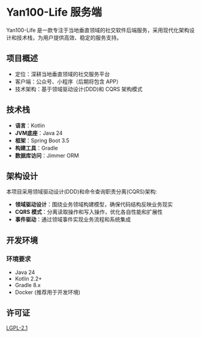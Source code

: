 # Yan100-Life 服务端

Yan100-Life 是一款专注于当地垂直领域的社交软件后端服务，采用现代化架构设计和技术栈，为用户提供高效、稳定的服务支持。

## 项目概述

- 定位：深耕当地垂直领域的社交服务平台
- 客户端：公众号、小程序（后期将包含 APP）
- 技术架构：基于领域驱动设计(DDD)和 CQRS 架构模式

## 技术栈

- **语言**：Kotlin
- **JVM底座**：Java 24
- **框架**：Spring Boot 3.5
- **构建工具**：Gradle
- **数据库访问**：Jimmer ORM

## 架构设计

本项目采用领域驱动设计(DDD)和命令查询职责分离(CQRS)架构:

- **领域驱动设计**：围绕业务领域构建模型，确保代码结构反映业务现实
- **CQRS 模式**：分离读取操作和写入操作，优化各自性能和扩展性
- **事件驱动**：通过领域事件实现业务流程和系统集成

## 开发环境

### 环境要求

- Java 24
- Kotlin 2.2+
- Gradle 8.x
- Docker (推荐用于开发环境)

## 许可证

[LGPL-2.1](/LICENSE)
